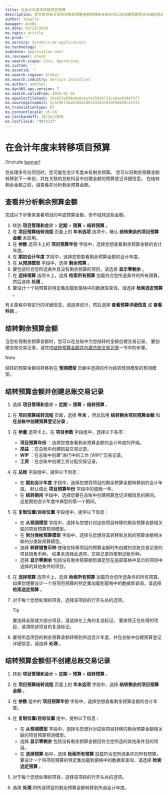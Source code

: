 ```yaml
---
title: 在会计年度末转移项目预算
description: 本文提供有关如何将剩余预算金额转移到未来年份以及创建预算登记详细信息的信息。
author: Yowelle
manager: AnnBe
ms.date: 03/23/2020
ms.topic: article
ms.prod: ''
ms.service: dynamics-ax-applications
ms.technology: ''
audience: Application User
ms.reviewer: kfend
ms.search.scope: Core, Operations
ms.custom: ''
ms.assetid: ''
ms.search.region: Global
ms.search.industry: Service industries
ms.author: andchoi
ms.dyn365.ops.version: 7
ms.search.validFrom: 2019-01-15
ms.openlocfilehash: 26e013ab99e9a0aeafe25916715ce0ee024df3f7
ms.sourcegitcommit: 5c4c9bf3ba018562d6cb3443c01d550489c415fa
ms.translationtype: HT
ms.contentlocale: zh-CN
ms.lasthandoff: 10/16/2020
ms.locfileid: "4072737"
---
```

# <a name="transfer-project-budgets-at-fiscal-year-end"></a>在会计年度末转移项目预算

[!include [banner](../includes/banner.md)]

在处理多年份项目时，您可能在会计年度末有剩余预算。 您可以将剩余预算金额转移到下一年份，并在关联的总帐科目中创建金额的预算登记详细信息。 在结转剩余金额之前，请查看并分析剩余预算金额。

## <a name="review-and-analyze-remaining-budget-amounts"></a>查看并分析剩余预算金额

完成以下步骤来查看项目的年底预算金额，但不结转这些金额。

1. 转到 **项目管理和会计** > **定期** > **预算** > **结转预算** 。 
2. 在 **项目预算结转流程** 页面上的 **年末选项** 选项卡，确认 **结转剩余的项目预算金额** 未启用。
3. 在 **参数** 选项卡上的 **项目预算年份** 字段中，选择您想查看剩余预算金额的会计年度。 
4. 在 **期初会计年度** 字段中，选择您想查看剩余预算金额的会计年度。 
5. 在 **从预测模型** 字段中，选择 **剩余预算** 。 
6. 要包括符合您所选条件且没有剩余预算的项目，请选择 **显示零剩余** 。  
7. 在 **选择预算** 选项卡上，选择 **检索所有预算** 加载符合您所选条件的所有预算，然后选择 **处理** 。 
8. 要设计一个将预算的特定集加载到窗格中的数据库查询，请选择 **检索选定预算** 。

有关窗格中特定行的详细信息，请选择该行，然后选择 **查看预算详细信息** 或 **查看科目** 。

## <a name="carry-forward-remaining-budget-amounts"></a>结转剩余预算金额 

当您处理剩余预算金额时，您可以在总账中为您结转的金额创建交易记录。 要创建总账交易记录，请完成[结转预算金额并创建总账交易记录](#carry-forward)一节中的步骤。 

> [!NOTE]
> 结转的预算金额将转移到在 **预测模型** 页面中选择的作为结转预测模型的预测模型。  

## <a name="carry-forward-budget-amounts-and-create-general-ledger-transactions"></a><a name="carry-forward"></a>结转预算金额并创建总账交易记录

1.  选择 **项目管理和会计** > **定期** > **预算** > **结转预算** 。 
2. 在 **项目预算结转流程** 页面，选择 **年末** ，然后启用 **结转剩余项目预算金额** 和 **在总帐中创建预算登记分录** 。 
3. 在 **参量** 选项卡上，在 **项目参数** 字段组中，选择以下各项：

   - **项目预算年份** ：选择您想查看剩余预算金额的会计年度的开端。 
   - **损益** ：在总账中创建损益交易记录。 
   -  **WIP** ：在总账中创建“进行中的工作 (WIP)”交易记录。
   -  **工资** ：在总账中创建工资分配交易记录。 

5. 在 **总账** 字段组中，提供以下信息： 

   - 在 **期初会计年度** 字段中，选择您想将项目的剩余预算金额转移到的会计年度。 默认值比 **项目预算年份** 字段中的值晚一年。
   -  在 **结转期间** 字段中，选择您要在总账中创建预算登记详细信息的期间。 这是期初会计年度中典型的第一个期间。

6. 在 **复制位置/目标位置** 字段组中，提供以下信息：

   - 在 **从预测模型** 字段中，选择与您想针对这些项目转移的剩余预算金额相关联的项目预算预测模型。 
   - 在 **到分类帐预算模型** 字段中，选择与您想将其转移到总账的预算金额相关联的分类账预算模型。 
   -  选择 **转移销售币种** 使用在转移项目的预算金额时所创建的总账交易记录的项目销售币种。 如果未选择此选项，交易记录将使用记帐币种。 
   -  选择 **显示零剩余** 包括没有剩余预算额但满足您在底部窗格中显示的项目中选择的其他条件的项目。

7. 在 **选择预算** 选项卡上，选择 **检索所有预算** 加载符合您所选条件的所有预算。 如果您想要设计一个将项目预算的特定集加载到窗格中的数据库查询，请选择 **检索选定预算** 。
8. 对于每个您想处理的项目，选择该项目的行开头处的选项。

    > [!TIP]
    > 要选择全部或大部分项目，请选择左上角的复选标记。 要排除正在处理的项目，请清除该项目的复选标记。

9. 要将所选项目的剩余预算金额转移到所选会计年度，并在总账中创建预算登记详细信息，请选择 **处理** 。

## <a name="carry-forward-budget-amounts-without-creating-general-ledger-transactions"></a>结转预算金额但不创建总账交易记录

1. 转到 **项目管理和会计** > **定期** > **预算** > **结转预算** 。
2. 在 **项目预算结转流程** 页面上的 **年末选项** 字段中，选择 **结转剩余的项目预算金额** 。
3. 在 **参数** 组中的 **项目预算年份** 字段中，选择您想查看剩余预算金额的会计年度。
4. 在 **复制位置/目标位置** 组中，提供以下信息：

   - 在 **从预测模型** 字段中，选择与您想针对这些项目转移的剩余预算金额相关联的项目预算预测模型。 
   - 选择 **显示零剩余** 包括没有剩余预算金额但符合您所选的其他条件且的项目。
   - 在 **选择预算** 组中，选择 **检索所有预算** 加载符合您所选条件的所有预算。 要设计一个将项目预算的特定集加载到窗格中的数据库查询，请选择 **检索选定预算** 。

5. 对于每个您想处理的项目，选择该项目的行开头处的选项。 
6. 选择 **处理** 将所选项目的剩余预算金额转移到所选会计年度。

